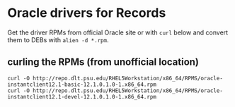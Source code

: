 # Oracle drivers for Records

Get the driver RPMs from official Oracle site or with `curl` below and convert
them to DEBs with `alien -d *.rpm`.

## curling the RPMs (from unofficial location)

    curl -O http://repo.dlt.psu.edu/RHEL5Workstation/x86_64/RPMS/oracle-instantclient12.1-basic-12.1.0.1.0-1.x86_64.rpm
    curl -O http://repo.dlt.psu.edu/RHEL5Workstation/x86_64/RPMS/oracle-instantclient12.1-devel-12.1.0.1.0-1.x86_64.rpm
